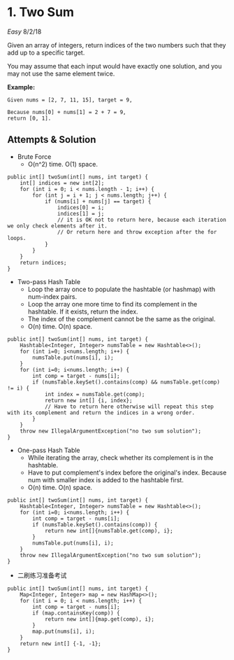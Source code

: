 # 1. Two Sum
*Easy*
8/2/18

Given an array of integers, return indices of the two numbers such that they add up to a specific target.

You may assume that each input would have exactly one solution, and you may not use the same element twice.

**Example:**
```
Given nums = [2, 7, 11, 15], target = 9,

Because nums[0] + nums[1] = 2 + 7 = 9,
return [0, 1].
```

## Attempts & Solution
* Brute Force
  - O(n^2) time. O(1) space.
```
public int[] twoSum(int[] nums, int target) {
    int[] indices = new int[2];
    for (int i = 0; i < nums.length - 1; i++) {
        for (int j = i + 1; j < nums.length; j++) {
            if (nums[i] + nums[j] == target) {
                indices[0] = i;
                indices[1] = j;
                // it is OK not to return here, because each iteration we only check elements after it.
                // Or return here and throw exception after the for loops.
            }
        }
    }
    return indices;
}
```    
* Two-pass Hash Table
  - Loop the array once to populate the hashtable (or hashmap) with num-index pairs.
  - Loop the array one more time to find its complement in the hashtable. If it exists, return the index.
  - The index of the complement cannot be the same as the original.
  - O(n) time. O(n) space.
```
public int[] twoSum(int[] nums, int target) {
    Hashtable<Integer, Integer> numsTable = new Hashtable<>();
    for (int i=0; i<nums.length; i++) {
        numsTable.put(nums[i], i);
    }
    for (int i=0; i<nums.length; i++) {
        int comp = target - nums[i];
        if (numsTable.keySet().contains(comp) && numsTable.get(comp) != i) {
            int index = numsTable.get(comp);
            return new int[] {i, index};
            // Have to return here otherwise will repeat this step with its complement and return the indices in a wrong order.
        }
    }
    throw new IllegalArgumentException("no two sum solution");
}
```
* One-pass Hash Table
  - While iterating the array, check whether its complement is in the hashtable.
  - Have to put complement's index before the original's index. Because num with smaller index is added to the hashtable first.
  - O(n) time. O(n) space.
```
public int[] twoSum(int[] nums, int target) {
    Hashtable<Integer, Integer> numsTable = new Hashtable<>();
    for (int i=0; i<nums.length; i++) {
        int comp = target - nums[i];
        if (numsTable.keySet().contains(comp)) {
            return new int[]{numsTable.get(comp), i};
        }
        numsTable.put(nums[i], i);
    }
    throw new IllegalArgumentException("no two sum solution");
}
```

* 二刷练习准备考试
```
public int[] twoSum(int[] nums, int target) {
    Map<Integer, Integer> map = new HashMap<>();
    for (int i = 0; i < nums.length; i++) {
        int comp = target - nums[i];
        if (map.containsKey(comp)) {
            return new int[]{map.get(comp), i};
        }
        map.put(nums[i], i);
    }
    return new int[] {-1, -1};
}
```
